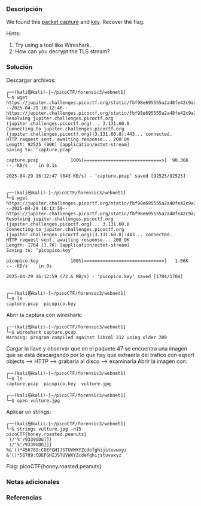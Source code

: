 ### Descripción
We found this [packet capture](https://jupiter.challenges.picoctf.org/static/fbf98e695555a2a48fe42c9a245de376/capture.pcap) and [key](https://jupiter.challenges.picoctf.org/static/fbf98e695555a2a48fe42c9a245de376/picopico.key). Recover the flag.

Hints:
1. Try using a tool like Wireshark.
2. How can you decrypt the TLS stream?

### Solución
Descargar archivos:

```
┌──(kali㉿kali)-[~/picoCTF/forensic3/webnet1]
└─$ wget https://jupiter.challenges.picoctf.org/static/fbf98e695555a2a48fe42c9a245de376/capture.pcap
--2025-04-29 16:12:46--  https://jupiter.challenges.picoctf.org/static/fbf98e695555a2a48fe42c9a245de376/capture.pcap
Resolving jupiter.challenges.picoctf.org (jupiter.challenges.picoctf.org)... 3.131.60.8
Connecting to jupiter.challenges.picoctf.org (jupiter.challenges.picoctf.org)|3.131.60.8|:443... connected.
HTTP request sent, awaiting response... 200 OK
Length: 92525 (90K) [application/octet-stream]
Saving to: ‘capture.pcap’

capture.pcap            100%[=============================>]  90.36K  --.-KB/s    in 0.1s    

2025-04-29 16:12:47 (843 KB/s) - ‘capture.pcap’ saved [92525/92525]

                                                                                              
┌──(kali㉿kali)-[~/picoCTF/forensic3/webnet1]
└─$ wget https://jupiter.challenges.picoctf.org/static/fbf98e695555a2a48fe42c9a245de376/picopico.key
--2025-04-29 16:12:59--  https://jupiter.challenges.picoctf.org/static/fbf98e695555a2a48fe42c9a245de376/picopico.key
Resolving jupiter.challenges.picoctf.org (jupiter.challenges.picoctf.org)... 3.131.60.8
Connecting to jupiter.challenges.picoctf.org (jupiter.challenges.picoctf.org)|3.131.60.8|:443... connected.
HTTP request sent, awaiting response... 200 OK
Length: 1704 (1.7K) [application/octet-stream]
Saving to: ‘picopico.key’

picopico.key            100%[=============================>]   1.66K  --.-KB/s    in 0s      

2025-04-29 16:12:59 (72.6 MB/s) - ‘picopico.key’ saved [1704/1704]

                                                                                              
┌──(kali㉿kali)-[~/picoCTF/forensic3/webnet1]
└─$ ls
capture.pcap  picopico.key
```

Abrir la captura con wireshark:
```
┌──(kali㉿kali)-[~/picoCTF/forensic3/webnet1]
└─$ wireshark capture.pcap 
Warning: program compiled against libxml 212 using older 209
```

Cargar la llave y observar que en el paquete 47 se encuentra una imagen que se está descargando por lo que hay que extraerla del trafico con export objects --> HTTP --> grabarla al disco --> examinarla
Abrir la imagen con:
```
┌──(kali㉿kali)-[~/picoCTF/forensic3/webnet1]
└─$ ls  
capture.pcap  picopico.key  vulture.jpg
                                                                                              
┌──(kali㉿kali)-[~/picoCTF/forensic3/webnet1]
└─$ open vulture.jpg
```


Aplicar un strings:
```
┌──(kali㉿kali)-[~/picoCTF/forensic3/webnet1]
└─$ strings vulture.jpg -n15
picoCTF{honey.roasted.peanuts}
 )/'%'/9339GDG]]}
 )/'%'/9339GDG]]}
%&'()*456789:CDEFGHIJSTUVWXYZcdefghijstuvwxyz
&'()*56789:CDEFGHIJSTUVWXYZcdefghijstuvwxyz
```

Flag:
picoCTF{honey.roasted.peanuts}
### Notas adicionales


### Referencias
